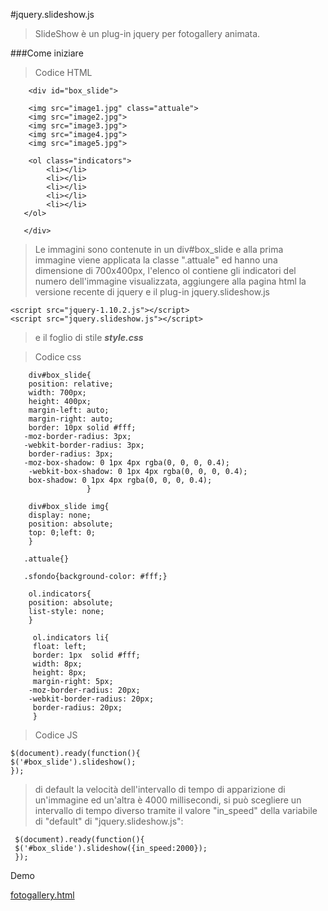 #jquery.slideshow.js

>SlideShow è un plug-in jquery per fotogallery animata.

###Come iniziare

> Codice HTML

        <div id="box_slide">   
            
        <img src="image1.jpg" class="attuale">
        <img src="image2.jpg">
        <img src="image3.jpg">
        <img src="image4.jpg">
        <img src="image5.jpg">
            
        <ol class="indicators">
            <li></li>
            <li></li>
            <li></li>
            <li></li>
            <li></li>
       </ol>    
            
       </div>
       
       

> Le immagini sono contenute in un div#box_slide e alla prima immagine viene applicata la classe ".attuale" ed hanno una dimensione di 700x400px, l'elenco ol contiene gli indicatori del numero dell'immagine visualizzata, aggiungere alla pagina html la versione recente di jquery e il plug-in jquery.slideshow.js

    <script src="jquery-1.10.2.js"></script>
    <script src="jquery.slideshow.js"></script>

> e il foglio di stile _**style.css**_

> Codice css

        div#box_slide{
        position: relative;
        width: 700px;
        height: 400px;
        margin-left: auto;
        margin-right: auto;
        border: 10px solid #fff;
       -moz-border-radius: 3px;
       -webkit-border-radius: 3px;
        border-radius: 3px;
       -moz-box-shadow: 0 1px 4px rgba(0, 0, 0, 0.4);
        -webkit-box-shadow: 0 1px 4px rgba(0, 0, 0, 0.4);
        box-shadow: 0 1px 4px rgba(0, 0, 0, 0.4);
                     }
                
        div#box_slide img{
        display: none;
        position: absolute;
        top: 0;left: 0;
        } 
                
       .attuale{}
              
       .sfondo{background-color: #fff;}
                  
        ol.indicators{
        position: absolute;
        list-style: none;
        }
                  
         ol.indicators li{
         float: left;
         border: 1px  solid #fff;
         width: 8px;
         height: 8px;
         margin-right: 5px;
        -moz-border-radius: 20px;
        -webkit-border-radius: 20px;
         border-radius: 20px;
         }

> Codice JS          

    $(document).ready(function(){
    $('#box_slide').slideshow();
    });

> di default la velocità dell'intervallo di tempo di apparizione di un'immagine ed un'altra è 4000 millisecondi, si può scegliere un intervallo di tempo diverso tramite il valore "in_speed" della variabile di "default" di "jquery.slideshow.js":

     $(document).ready(function(){
     $('#box_slide').slideshow({in_speed:2000});
     });
     
     
     
     
Demo

[fotogallery.html](http://micheledefalco.altervista.org/slideshow/fotogallery.html)
